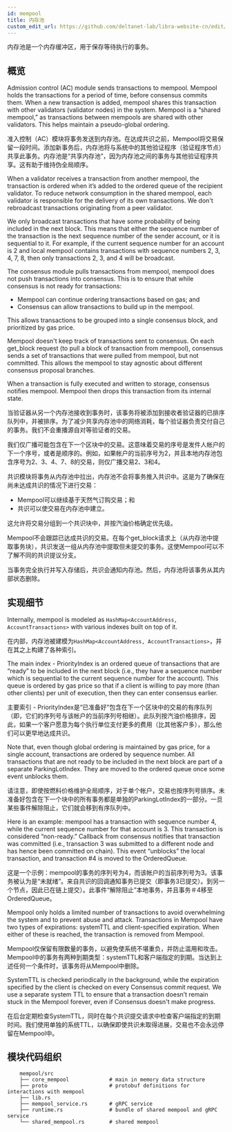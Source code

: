 ```yaml
---
id: mempool
title: 内存池
custom_edit_url: https://github.com/deltanet-lab/libra-website-cn/edit/master/mempool/README.md
---
```


内存池是一个内存缓冲区，用于保存等待执行的事务。

## 概览

Admission control (AC) module sends transactions to mempool. Mempool holds the transactions for a period of time, before consensus commits them. When a new transaction is added, mempool shares this transaction with other validators (validator nodes) in the system. Mempool is a “shared mempool,” as transactions between mempools are shared with other validators. This helps maintain a pseudo-global ordering.

准入控制（AC）模块将事务发送到内存池。在达成共识之前，Mempool将交易保留一段时间。添加新事务后，内存池将与系统中的其他验证程序（验证程序节点）共享此事务。内存池是“共享内存池”，因为内存池之间的事务与其他验证程序共享。这有助于维持伪全局顺序。

When a validator receives a transaction from another mempool, the transaction is ordered when it’s added to the ordered queue of the recipient validator. To reduce network consumption in the shared mempool, each validator is responsible for the delivery of its own transactions. We don't rebroadcast transactions originating from a peer validator.

We only broadcast transactions that have some probability of being included in the next block. This means that either the sequence number of the transaction is the next sequence number of the sender account, or it is sequential to it. For example, if the current sequence number for an account is 2 and local mempool contains transactions with sequence numbers 2, 3, 4, 7, 8, then only transactions 2, 3, and 4 will be broadcast.

The consensus module pulls transactions from mempool, mempool does not push transactions into consensus. This is to ensure that while consensus is not ready for transactions:

* Mempool can continue ordering transactions based on gas; and
* Consensus can allow transactions to build up in the mempool.

This allows transactions to be grouped into a single consensus block, and prioritized by gas price.

Mempool doesn't keep track of transactions sent to consensus. On each get_block request (to pull a block of transaction from mempool), consensus sends a set of transactions that were pulled from mempool, but not committed. This allows the mempool to stay agnostic about different consensus proposal branches.

When a transaction is fully executed and written to storage, consensus notifies mempool. Mempool then drops this transaction from its internal state.



当验证器从另一个内存池接收到事务时，该事务将被添加到接收者验证器的已排序队列中，并被排序。为了减少共享内存池中的网络消耗，每个验证器负责交付自己的事务。我们不会重播源自对等验证者的交易。

我们仅广播可能包含在下一个区块中的交易。这意味着交易的序号是发件人帐户的下一个序号，或者是顺序的。例如，如果帐户的当前序号为2，并且本地内存池包含序号为2、3、4、7、8的交易，则仅广播交易2、3和4。

共识模块将事务从内存池中拉出，内存池不会将事务推入共识中。这是为了确保在尚未达成共识的情况下进行交易：

* Mempool可以继续基于天然气订购交易；和
* 共识可以使交易在内存池中建立。

这允许将交易分组到一个共识块中，并按汽油价格确定优先级。

Mempool不会跟踪已达成共识的交易。在每个get_block请求上（从内存池中提取事务块），共识发送一组从内存池中提取但未提交的事务。这使Mempool可以不了解不同的共识提议分支。

当事务完全执行并写入存储后，共识会通知内存池。然后，内存池将该事务从其内部状态删除。

## 实现细节

Internally, mempool is modeled as `HashMap<AccountAddress, AccountTransactions>` with various indexes built on top of it.

在内部，内存池被建模为`HashMap<AccountAddress, AccountTransactions>`，并在其之上构建了各种索引。

The main index - PriorityIndex is an ordered queue of transactions that are “ready” to be included in the next block (i.e., they have a sequence number which is sequential to the current sequence number for the account). This queue is ordered by gas price so that if a client is willing to pay more (than other clients) per unit of execution, then they can enter consensus earlier.

主要索引 - PriorityIndex是“已准备好”包含在下一个区块中的交易的有序队列（即，它们的序列号与该帐户的当前序列号相继）。此队列按汽油价格排序，因此，如果一个客户愿意为每个执行单位支付更多的费用（比其他客户多），那么他们可以更早地达成共识。

Note that, even though global ordering is maintained by gas price, for a single account, transactions are ordered by sequence number. All transactions that are not ready to be included in the next block are part of a separate ParkingLotIndex. They are moved to the ordered queue once some event unblocks them.

请注意，即使按燃料价格维护全局顺序，对于单个帐户，交易也按序列号排序。未准备好包含在下一个块中的所有事务都是单独的ParkingLotIndex的一部分。一旦某些事件解除阻止，它们就会移到有序队列中。

Here is an example: mempool has a transaction with sequence number 4, while the current sequence number for that account is 3. This transaction is considered “non-ready.” Callback from consensus notifies that transaction was committed (i.e., transaction 3 was submitted to a different node and has hence been committed on chain). This event “unblocks” the local transaction, and transaction #4 is moved to the OrderedQueue.

这是一个示例：mempool的事务的序列号为4，而该帐户的当前序列号为3。该事务被认为是“未就绪”。来自共识的回调通知事务已提交（即事务3已提交）。到另一个节点，因此已在链上提交）。此事件“解除阻止”本地事务，并且事务＃4移至OrderedQueue。

Mempool only holds a limited number of transactions to avoid overwhelming the system and to prevent abuse and attack. Transactions in Mempool have two types of expirations: systemTTL and client-specified expiration. When either of these is reached, the transaction is removed from Mempool.

Mempool仅保留有限数量的事务，以避免使系统不堪重负，并防止滥用和攻击。 Mempool中的事务有两种到期类型：systemTTL和客户端指定的到期。当达到上述任何一个条件时，该事务将从Mempool中删除。

SystemTTL is checked periodically in the background, while the expiration specified by the client is checked on every Consensus commit request. We use a separate system TTL to ensure that a transaction doesn’t remain stuck in the Mempool forever, even if Consensus doesn't make progress.

在后台定期检查SystemTTL，同时在每个共识提交请求中检查客户端指定的到期时间。我们使用单独的系统TTL，以确保即使共识未取得进展，交易也不会永远停留在Mempool中。

## 模块代码组织
```
    mempool/src
    ├── core_mempool             # main in memory data structure
    ├── proto                    # protobuf definitions for interactions with mempool
    ├── lib.rs
    ├── mempool_service.rs       # gRPC service
    ├── runtime.rs               # bundle of shared mempool and gRPC service
    └── shared_mempool.rs        # shared mempool
```


